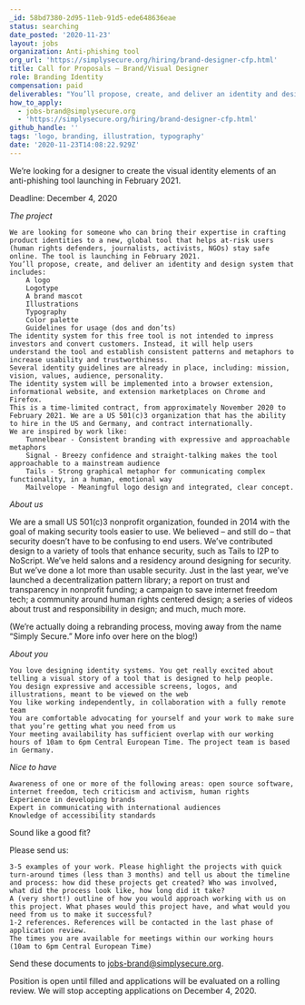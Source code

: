 ```yaml
---
_id: 58bd7380-2d95-11eb-91d5-ede648636eae
status: searching
date_posted: '2020-11-23'
layout: jobs
organization: Anti-phishing tool
org_url: 'https://simplysecure.org/hiring/brand-designer-cfp.html'
title: Call for Proposals — Brand/Visual Designer
role: Branding Identity
compensation: paid
deliverables: "You’ll propose, create, and deliver an identity and design system that includes:\r\n    A logo\r\n    Logotype\r\n    A brand mascot\r\n    Illustrations\r\n    Typography\r\n    Color palette\r\n    Guidelines for usage (dos and don’ts)"
how_to_apply:
  - jobs-brand@simplysecure.org
  - 'https://simplysecure.org/hiring/brand-designer-cfp.html'
github_handle: ''
tags: 'logo, branding, illustration, typography'
date: '2020-11-23T14:08:22.929Z'
---
```

We’re looking for a designer to create the visual identity elements of an anti-phishing tool launching in February 2021.

Deadline: December 4, 2020

*The project*

    We are looking for someone who can bring their expertise in crafting product identities to a new, global tool that helps at-risk users (human rights defenders, journalists, activists, NGOs) stay safe online. The tool is launching in February 2021.
    You’ll propose, create, and deliver an identity and design system that includes:
        A logo
        Logotype
        A brand mascot
        Illustrations
        Typography
        Color palette
        Guidelines for usage (dos and don’ts)
    The identity system for this free tool is not intended to impress investors and convert customers. Instead, it will help users understand the tool and establish consistent patterns and metaphors to increase usability and trustworthiness.
    Several identity guidelines are already in place, including: mission, vision, values, audience, personality.
    The identity system will be implemented into a browser extension, informational website, and extension marketplaces on Chrome and Firefox.
    This is a time-limited contract, from approximately November 2020 to February 2021. We are a US 501(c)3 organization that has the ability to hire in the US and Germany, and contract internationally.
    We are inspired by work like:
        Tunnelbear - Consistent branding with expressive and approachable metaphors
        Signal - Breezy confidence and straight-talking makes the tool approachable to a mainstream audience
        Tails - Strong graphical metaphor for communicating complex functionality, in a human, emotional way
        Mailvelope - Meaningful logo design and integrated, clear concept.

*About us*

We are a small US 501(c)3 nonprofit organization, founded in 2014 with the goal of making security tools easier to use. We believed – and still do – that security doesn’t have to be confusing to end users. We’ve contributed design to a variety of tools that enhance security, such as Tails to I2P to NoScript. We’ve held salons and a residency around designing for security. But we’ve done a lot more than usable security. Just in the last year, we’ve launched a decentralization pattern library; a report on trust and transparency in nonprofit funding; a campaign to save internet freedom tech; a community around human rights centered design; a series of videos about trust and responsibility in design; and much, much more.

(We’re actually doing a rebranding process, moving away from the name “Simply Secure.” More info over here on the blog!)

*About you*

    You love designing identity systems. You get really excited about telling a visual story of a tool that is designed to help people.
    You design expressive and accessible screens, logos, and illustrations, meant to be viewed on the web
    You like working independently, in collaboration with a fully remote team
    You are comfortable advocating for yourself and your work to make sure that you’re getting what you need from us
    Your meeting availability has sufficient overlap with our working hours of 10am to 6pm Central European Time. The project team is based in Germany.

*Nice to have*

    Awareness of one or more of the following areas: open source software, internet freedom, tech criticism and activism, human rights
    Experience in developing brands
    Expert in communicating with international audiences
    Knowledge of accessibility standards

Sound like a good fit?

Please send us:

    3-5 examples of your work. Please highlight the projects with quick turn-around times (less than 3 months) and tell us about the timeline and process: how did these projects get created? Who was involved, what did the process look like, how long did it take?
    A (very short!) outline of how you would approach working with us on this project. What phases would this project have, and what would you need from us to make it successful?
    1-2 references. References will be contacted in the last phase of application review.
    The times you are available for meetings within our working hours (10am to 6pm Central European Time)

Send these documents to jobs-brand@simplysecure.org.

Position is open until filled and applications will be evaluated on a rolling review. We will stop accepting applications on December 4, 2020.
